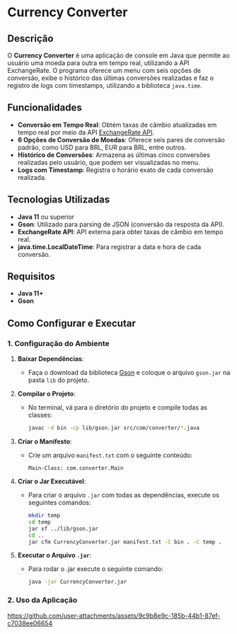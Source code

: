   # Currency Converter

## Descrição

O **Currency Converter** é uma aplicação de console em Java que permite ao usuário uma moeda para outra em tempo real, utilizando a API ExchangeRate. O programa oferece um menu com seis opções de conversão, exibe o histórico das últimas conversões realizadas e faz o registro de logs com timestamps, utilizando a biblioteca `java.time`.

## Funcionalidades

- **Conversão em Tempo Real**: Obtém taxas de câmbio atualizadas em tempo real por meio da API [ExchangeRate API](https://exchangerate-api.com/).
- **6 Opções de Conversão de Moedas**: Oferece seis pares de conversão padrão, como USD para BRL, EUR para BRL, entre outros.
- **Histórico de Conversões**: Armazena as últimas cinco conversões realizadas pelo usuário, que podem ser visualizadas no menu.
- **Logs com Timestamp**: Registra o horário exato de cada conversão realizada.

## Tecnologias Utilizadas

- **Java 11** ou superior
- **Gson**: Utilizado para parsing de JSON (conversão da resposta da API).
- **ExchangeRate API**: API externa para obter taxas de câmbio em tempo real.
- **java.time.LocalDateTime**: Para registrar a data e hora de cada conversão.

## Requisitos

- **Java 11+**
- **Gson**

## Como Configurar e Executar

### 1. Configuração do Ambiente

1. **Baixar Dependências**:
   - Faça o download da biblioteca [Gson](https://github.com/google/gson/releases) e coloque o arquivo `gson.jar` na pasta `lib` do projeto.

2. **Compilar o Projeto**:
   - No terminal, vá para o diretório do projeto e compile todas as classes:
     ```bash
     javac -d bin -cp lib/gson.jar src/com/converter/*.java
     ```

3. **Criar o Manifesto**:
   - Crie um arquivo `manifest.txt` com o seguinte conteúdo:
     ```plaintext
     Main-Class: com.converter.Main
     ```

4. **Criar o Jar Executável**:
   - Para criar o arquivo `.jar` com todas as dependências, execute os seguintes comandos:
     ```bash
     mkdir temp
     cd temp
     jar xf ../lib/gson.jar
     cd ..
     jar cfm CurrencyConverter.jar manifest.txt -C bin . -C temp .
     ```

5. **Executar o Arquivo `.jar`**:
   - Para rodar o .jar execute o seguinte comando:
     ```bash
     java -jar CurrencyConverter.jar
     ```

### 2. Uso da Aplicação


https://github.com/user-attachments/assets/9c9b8e9c-185b-44b1-87ef-c7038ee06654


